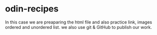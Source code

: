 # odin-recipes

In this case we are preaparing the html file 
and also practice link, images ordered and unordered list.
we also use git & GitHub to publish our work.